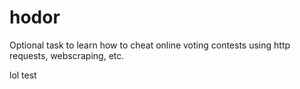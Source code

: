 # hodor

Optional task to learn how to cheat online voting contests using http requests, webscraping, etc.



lol test